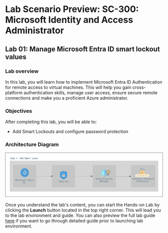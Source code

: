 
# Lab Scenario Preview: SC-300: Microsoft Identity and Access Administrator

## Lab 01: Manage Microsoft Entra ID smart lockout values

### Lab overview

In this lab, you will learn how to implement Microsoft Entra ID Authentication for remote access to virtual machines. This will help you gain cross-platform authentication skills, manage user access, ensure secure remote connections and make you a proficient Azure administrator.

### Objectives
  
After completing this lab, you will be able to:

- Add Smart Lockouts and configure password protection

### Architecture Diagram

![](media/lab12-arch.PNG)

Once you understand the lab's content, you can start the Hands-on Lab by clicking the **Launch** button located in the top right corner. This will lead you to the lab environment and guide. You can also preview the full lab guide [here](https://experience.cloudlabs.ai/#/labguidepreview/7cd3cb40-4729-4dc8-bf02-4c50ddd6f13a) if you want to go through detailed guide prior to launching lab environment.
